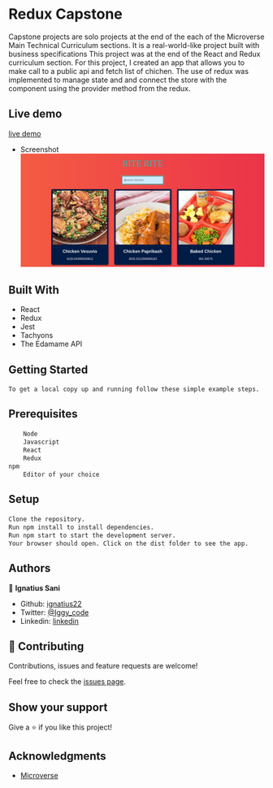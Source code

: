 # Redux Capstone

Capstone projects are solo projects at the end of the each of the Microverse Main Technical Curriculum sections. It is a real-world-like project built with business specifications This project was at the end of the React and Redux curriculum section. For this project, I created an app that allows you to make call to a public api and fetch list of chichen. The use of redux was implemented to manage state and and connect the store with the component using the provider method from the redux.

## Live demo

[live demo](https://chicken-app.netlify.app/)

- Screenshot
![alt text](./src/img/homepage.png)



## Built With

- React
- Redux
- Jest
- Tachyons
- The Edamame API


## Getting Started 

	To get a local copy up and running follow these simple example steps.

## Prerequisites

		Node
		Javascript
		React
		Redux
    npm
		Editor of your choice
		

## Setup

	Clone the repository.
	Run npm install to install dependencies.
	Run npm start to start the development server.
	Your browser should open. Click on the dist folder to see the app.



## Authors

👤 **Ignatius Sani**

- Github: [ignatius22](https://github.com/ignatius22)
- Twitter: [@Iggy_code](https://twitter.com/iggy_code)
- Linkedin: [linkedin](https://www.linkedin.com/in/ignatiussani)


## 🤝 Contributing

Contributions, issues and feature requests are welcome!

Feel free to check the <a href="https://github.com/ignatius22/redux-capstone/issues" target="_blank">issues page</a>.

## Show your support

Give a ⭐️ if you like this project!

## Acknowledgments
 
- <a href="https://www.microverse.org/" target="_blank">Microverse</a>